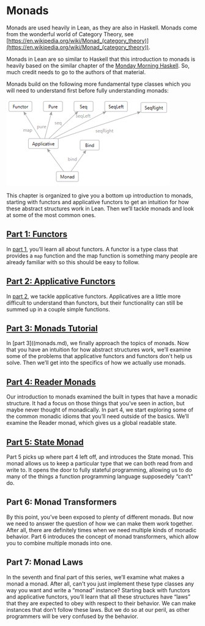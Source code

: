 # Monads

Monads are used heavily in Lean, as they are also in Haskell. Monads come from the wonderful world
of Category Theory, see
[https://en.wikipedia.org/wiki/Monad_(category_theory)](https://en.wikipedia.org/wiki/Monad_(category_theory)).

Monads in Lean are so similar to Haskell that this introduction to monads is heavily based on the
similar chapter of the [Monday Morning Haskell](https://mmhaskell.com/monads/). So,
much credit needs to go to the authors of that material.

Monads build on the following more fundamental type classes which you will need to understand
first before fully understanding monads:

![image](../images/monads.png)

This chapter is organized to give you a bottom up introduction to monads, starting with functors and
applicative functors to get an intuition for how these abstract structures work in Lean. Then we’ll
tackle monads and look at some of the most common ones.

## [Part 1: Functors](functors.lean.md)
In [part 1](functors.md), you’ll learn all about functors. A functor is a type class
that provides a `map` function and the map function is something many people are already familiar
with so this should be easy to follow.

## [Part 2: Applicative Functors](applicatives.lean.md)
In [part 2](applicative.md), we tackle applicative functors. Applicatives are a little
more difficult to understand than functors, but their functionality can still be summed up in a
couple simple functions.

## [Part 3: Monads Tutorial](monads.lean.md)
In [part 3]((monads.md), we finally approach the topics of monads. Now that you have an intuition
for how abstract structures work, we’ll examine some of the problems that applicative functors and
functors don't help us solve. Then we’ll get into the specifics of how we actually use monads.

## [Part 4: Reader Monads](readers.lean.md)
Our introduction to monads examined the built in types that have a monadic structure. It had a focus
on those things that you’ve seen in action, but maybe never thought of monadically. In part 4, we
start exploring some of the common monadic idioms that you’ll need outside of the basics. We’ll
examine the Reader monad, which gives us a global readable state.

## [Part 5: State Monad](states.lean.md)
Part 5 picks up where part 4 left off, and introduces the State monad. This monad allows us to keep
a particular type that we can both read from and write to. It opens the door to fully stateful
programming, allowing us to do many of the things a function programming language supposedely
“can’t” do.

## Part 6: Monad Transformers
By this point, you’ve been exposed to plenty of different monads. But now we need to answer the
question of how we can make them work together. After all, there are definitely times when we need
multiple kinds of monadic behavior. Part 6 introduces the concept of monad transformers, which allow
you to combine multiple monads into one.

## Part 7: Monad Laws
In the seventh and final part of this series, we’ll examine what makes a monad a monad. After all,
can't you just implement these type classes any way you want and write a “monad” instance? Starting back
with functors and applicative functors, you’ll learn that all these structures have “laws” that they
are expected to obey with respect to their behavior. We can make instances that don’t follow these
laws. But we do so at our peril, as other programmers will be very confused by the behavior.
